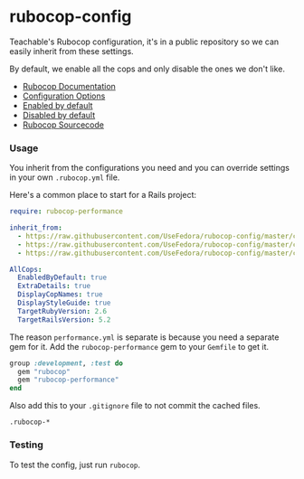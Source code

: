 # rubocop-config

Teachable's Rubocop configuration, it's in a public repository so we can easily inherit from these settings.

By default, we enable all the cops and only disable the ones we don't like.

* [Rubocop Documentation](https://docs.rubocop.org/en/stable/)
* [Configuration Options](https://github.com/bbatsov/rubocop/blob/master/config/default.yml)
* [Enabled by default](https://github.com/bbatsov/rubocop/blob/master/config/enabled.yml)
* [Disabled by default](https://github.com/bbatsov/rubocop/blob/master/config/disabled.yml)
* [Rubocop Sourcecode](https://github.com/rubocop-hq/rubocop)

### Usage

You inherit from the configurations you need and you can override settings in your own `.rubocop.yml` file.

Here's a common place to start for a Rails project:

``` yaml
require: rubocop-performance

inherit_from:
  - https://raw.githubusercontent.com/UseFedora/rubocop-config/master/config/ruby.yml
  - https://raw.githubusercontent.com/UseFedora/rubocop-config/master/config/performance.yml
  - https://raw.githubusercontent.com/UseFedora/rubocop-config/master/config/rails.yml

AllCops:
  EnabledByDefault: true
  ExtraDetails: true
  DisplayCopNames: true
  DisplayStyleGuide: true
  TargetRubyVersion: 2.6
  TargetRailsVersion: 5.2
```

The reason `performance.yml` is separate is because you need a separate gem for it. Add the `rubocop-performance` gem to your `Gemfile` to get it.

``` ruby
group :development, :test do
  gem "rubocop"
  gem "rubocop-performance"
end
```

Also add this to your `.gitignore` file to not commit the cached files.

```
.rubocop-*
```

### Testing

To test the config, just run `rubocop`.
